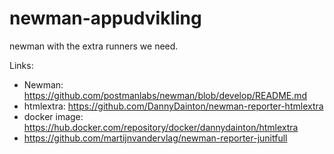 # newman-appudvikling

newman with the extra runners we need.

Links:

* Newman:  https://github.com/postmanlabs/newman/blob/develop/README.md
* htmlextra:  https://github.com/DannyDainton/newman-reporter-htmlextra
* docker image: https://hub.docker.com/repository/docker/dannydainton/htmlextra
* https://github.com/martijnvandervlag/newman-reporter-junitfull